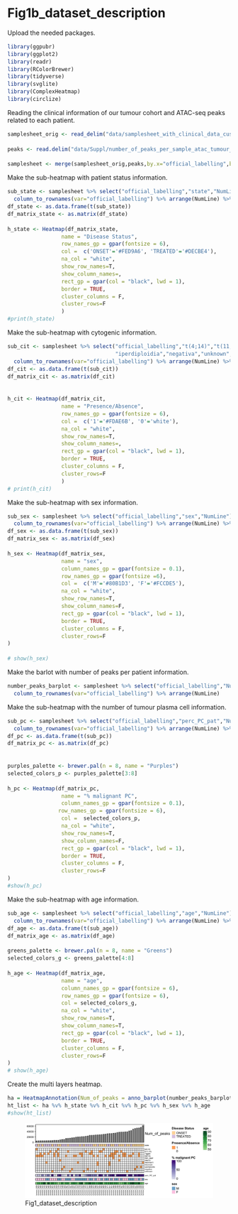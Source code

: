 # Fig1b_dataset_description

Upload the needed packages.

``` r
library(ggpubr)
library(ggplot2)
library(readr)
library(RColorBrewer)
library(tidyverse)
library(svglite)
library(ComplexHeatmap)
library(circlize)
```

Reading the clinical information of our tumour cohort and ATAC-seq peaks
related to each patient.

``` r
samplesheet_orig <- read_delim("data/samplesheet_with_clinical_data_customized_cytogenetic_pc_info_mm59bis_4kpeaks_necessary_info_03september2024.tsv",delim = "\t", col_names = T) 

peaks <- read.delim("data/Suppl/number_of_peaks_per_sample_atac_tumour_mgus_2023.txt",sep = "\t", header = T) %>% arrange(NumLine)

samplesheet <- merge(samplesheet_orig,peaks,by.x="official_labelling",by.y="Filename")
```

Make the sub-heatmap with patient status information.

``` r
sub_state <- samplesheet %>% select("official_labelling","state","NumLine") %>% 
  column_to_rownames(var="official_labelling") %>% arrange(NumLine) %>% select(-NumLine)
df_state <- as.data.frame(t(sub_state))
df_matrix_state <- as.matrix(df_state)

h_state <- Heatmap(df_matrix_state,
                 name = "Disease Status", 
                 row_names_gp = gpar(fontsize = 6),
                 col =  c('ONSET'='#FED9A6', 'TREATED'='#DECBE4'),
                 na_col = "white",
                 show_row_names=T,
                 show_column_names=,
                 rect_gp = gpar(col = "black", lwd = 1),
                 border = TRUE,
                 cluster_columns = F,
                 cluster_rows=F
                 )
#print(h_state)
```

Make the sub-heatmap with cytogenic information.

``` r
sub_cit <- samplesheet %>% select("official_labelling","t(4;14)","t(11;14)","1qgain","del13q","IGH_rearr","delp53","trisomia11","trisomia4",
                                  "iperdiploidia","negativa","unknown","NumLine") %>% 
  column_to_rownames(var="official_labelling") %>% arrange(NumLine) %>% select(-NumLine)
df_cit <- as.data.frame(t(sub_cit))
df_matrix_cit <- as.matrix(df_cit)


h_cit <- Heatmap(df_matrix_cit,
                 name = "Presence/Absence", 
                 row_names_gp = gpar(fontsize = 6),
                 col =  c('1'='#FDAE6B', '0'='white'),
                 na_col = "white",
                 show_row_names=T,
                 show_column_names=,
                 rect_gp = gpar(col = "black", lwd = 1),
                 border = TRUE,
                 cluster_columns = F,
                 cluster_rows=F
                 )
# print(h_cit)
```

Make the sub-heatmap with sex information.

``` r
sub_sex <- samplesheet %>% select("official_labelling","sex","NumLine") %>% 
  column_to_rownames(var="official_labelling") %>% arrange(NumLine) %>% select(-NumLine)
df_sex <- as.data.frame(t(sub_sex))
df_matrix_sex <- as.matrix(df_sex)

h_sex <- Heatmap(df_matrix_sex,
                 name = "sex", 
                 column_names_gp = gpar(fontsize = 0.1),
                 row_names_gp = gpar(fontsize =6),
                 col =  c('M'='#80B1D3', 'F'='#FCCDE5'),
                 na_col = "white",
                 show_row_names=T,
                 show_column_names=F,
                 rect_gp = gpar(col = "black", lwd = 1),
                 border = TRUE,
                 cluster_columns = F,
                 cluster_rows=F
)

# show(h_sex)
```

Make the barlot with number of peaks per patient information.

``` r
number_peaks_barplot <- samplesheet %>% select("official_labelling","NumLine") %>% 
  column_to_rownames(var="official_labelling") %>% arrange(NumLine) 
```

Make the sub-heatmap with the number of tumour plasma cell information.

``` r
sub_pc <- samplesheet %>% select("official_labelling","perc_PC_pat","NumLine") %>% 
  column_to_rownames(var="official_labelling") %>% arrange(NumLine) %>% select(-NumLine)
df_pc <- as.data.frame(t(sub_pc))
df_matrix_pc <- as.matrix(df_pc)


purples_palette <- brewer.pal(n = 8, name = "Purples")
selected_colors_p <- purples_palette[3:8]

h_pc <- Heatmap(df_matrix_pc,
                 name = "% malignant PC", 
                 column_names_gp = gpar(fontsize = 0.1),
                row_names_gp = gpar(fontsize = 6),
                 col =  selected_colors_p,
                 na_col = "white",
                 show_row_names=T,
                 show_column_names=F,
                 rect_gp = gpar(col = "black", lwd = 1),
                 border = TRUE,
                 cluster_columns = F,
                 cluster_rows=F
)
#show(h_pc)
```

Make the sub-heatmap with age information.

``` r
sub_age <- samplesheet %>% select("official_labelling","age","NumLine") %>% 
  column_to_rownames(var="official_labelling") %>% arrange(NumLine) %>% select(-NumLine) 
df_age <- as.data.frame(t(sub_age))
df_matrix_age <- as.matrix(df_age)

greens_palette <- brewer.pal(n = 8, name = "Greens")
selected_colors_g <- greens_palette[4:8]

h_age <- Heatmap(df_matrix_age,
                 name = "age", 
                 column_names_gp = gpar(fontsize = 6),
                 row_names_gp = gpar(fontsize = 6),
                 col = selected_colors_g,
                 na_col = "white",
                 show_row_names=T,
                 show_column_names=T,
                 rect_gp = gpar(col = "black", lwd = 1),
                 border = TRUE,
                 cluster_columns = F,
                 cluster_rows=F
)
# show(h_age)
```

Create the multi layers heatmap.

``` r
ha = HeatmapAnnotation(Num_of_peaks = anno_barplot(number_peaks_barplot$NumLine, height = unit(2, "cm")))
ht_list <- ha %v% h_state %v% h_cit %v% h_pc %v% h_sex %v% h_age
#show(ht_list)
```

<figure>
<img
src="https://github.com/cleliacort/NRF1_paper/blob/main/Fig1/figures/heatmap_clinical_and_peaks_information_with_disease_status_030924.png"
alt="Fig1_dataset_description" />
<figcaption aria-hidden="true">Fig1_dataset_description</figcaption>
</figure>

